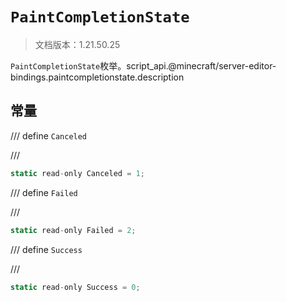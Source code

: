 # `PaintCompletionState`

> 文档版本：1.21.50.25

`PaintCompletionState`枚举。script_api.@minecraft/server-editor-bindings.paintcompletionstate.description

## 常量

/// define
`Canceled`


///

```js
static read-only Canceled = 1;
```


/// define
`Failed`


///

```js
static read-only Failed = 2;
```


/// define
`Success`


///

```js
static read-only Success = 0;
```

